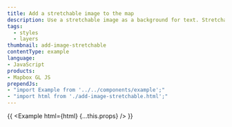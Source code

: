 ```yaml
---
title: Add a stretchable image to the map
description: Use a stretchable image as a background for text. Stretchable images allow some parts of the image to stretch while keeping other parts, such as corners, at a constant size. Set the layout property "icon-text-fit" to "both" to use the image as background for the text.
tags:
  - styles
  - layers
thumbnail: add-image-stretchable
contentType: example
language:
- JavaScript
products:
- Mapbox GL JS
prependJs:
- "import Example from '../../components/example';"
- "import html from './add-image-stretchable.html';"
---
```


{{ <Example html={html} {...this.props} /> }}
